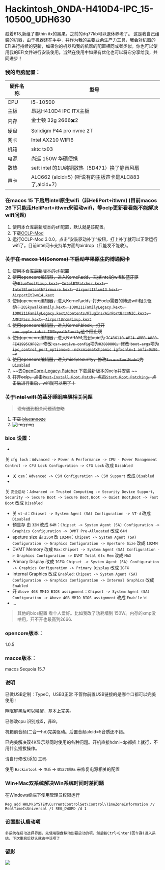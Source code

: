 # Hackintosh_ONDA-H410D4-IPC_15-10500_UDH630

趁着618,新组了套thin itx的黑果。之前的dq77kb可以退休养老了。
这是我自己组装的机器，由于机器还在手中，并作为我的主要业余生产力工具，我会对机器的EFI进行持续的更新，如果你的机器和我的机器的配置相同或者类似，你也可以使用我的EFI文件进行安装使用，当然在使用中如果有优化也可以将它分享给我，共同进步！

### 我的电脑配置：

| 硬件名称 | 型号                                          |
|------|---------------------------------------------|
| CPU  | i5-10500                                    |
| 主板   | 昂达H410D4 IPC ITX主板                          |
| 内存   | 金士顿 32g 2666✖️2                             |
| 硬盘   | Solidigm P44 pro nvme 2T                    |
| 网卡   | Intel AX210 WIFI6   |
| 机箱   | sktc tx03                                   |
| 电源   | 尚巡 150W 华硕便携                                |
| 散热   | sett intel 的1U纯铜散热（5D471）换了静音风扇             |
| 声卡   | ALC662 (alcid=5) (听说有的主板声卡是ALC883了,alcid=7） |

### 在macos 15 下启用intel原生wifi（非HeliPort+itlwm) (目前macos 26下只能走HeliPort+itlwm来驱动wifi，等oclp更新看看能不能解决wifi问题)
1. 使用本仓库最新版本的efi配置，默认就是该配置。
2. 下载[OCLP-Mod](https://github.com/laobamac/OCLP-Mod/releases)
3. 运行OCLP-Mod 3.0.0。点击“安装驱动补丁”按钮，打上补丁就可以正常运行wifi了。目前intel网卡支持单方面的airdrop（只能发不能收）。

### ~~关于在 macos 14(Sonoma) 下启动苹果原生的博通网卡~~

1. ~~使用本仓库最新版本的efi配置~~
2. ~~使用opencore编辑器，进入Kernel\add，去掉intel的wifi和蓝牙驱动:`BlueToolFixup.kext`、`IntelBTPatcher.kext`、`IntelBluetoothFirmware.kext`、`AirportItlwm13.kext`、`AirportItlwm14.kext`~~
3. ~~使用opencore编辑器，进入Kernel\add，打开oclp需要的博通wifi相关驱动：`IOSkywalkFamily.kext`、`IO80211FamilyLegacy.kext`、`IO80211FamilyLegacy.kext/Contents/PlugIns/AirPortBrcmNIC.kext`、`AMFIPass.kext`、`AirportBrcmFixup.kext`~~
4. ~~使用opencore编辑器，进入Kernel\block，打开`com.apple.iokit.IOSkywalkFamily`这个阻止项~~
5. ~~使用opencore编辑器，进入NVRAM,找到uuid为 `7C436110-AB2A-4BBB-A880-FE41995C9F82`，修改 `csr-active-config`项为`03080000`。修改 `boot-args`项为`ipc_control_port_options=0 -nokcmismatchpanic igfxonln=1 amfi=0x80 -v`~~
6. ~~使用opencore编辑器，进入misc\security，修改`SecureBootModel`为 `Disabled`~~
7. ~~去[OpenCore-Legacy-Patcher](https://github.com/dortania/OpenCore-Legacy-Patcher/releases/latest) 下载最新版本的oclp并安装 ~~
8. ~~打开oclp，点击`Post-Install Root Patch`，点击`Start Root Patching`。点击后进行重启，wifi就可以用了！~~

### ~~关于intel wifi 的蓝牙睡眠唤醒相关问题~~
> ~~没有遇到相关问题请忽略~~

1. ~~下载 [bluesnooze](https://github.com/stefansundin/bluesnooze/releases)~~
2. ~~![img.png](images/img.png)~~


### bios 设置：

+
关 `cfg lock` : `Advanced -> Power & Performance -> CPU - Power Management Control -> CPU Lock Configuration -> CFG Lock`
改成 `Disabled`
+ 关 `csm`：`Advanced -> CSM Configuration -> CSM Support` 改成 `Disabled`
+
关 `安全启动`：`Advanced -> Trusted Computing -> Security Device Support`，`Security -> Secure Boot -> Secure Boot`, `Boot -> Quiet Boot`,`Boot -> Fast Boot`
改成 `Disabled`
+ 关 `vt-d`：`Chipset -> System Agent (SA) Configuration -> VT-d` 改成 `Disabled`
+ 预显存 由 `32M`
  改成 `64M`：`Chipset -> System Agent (SA) Configuration -> Graphics Configuration -> DVMT Pre-Allocated` 改成 `64M`
+ apeture size 由 `256M`
  改 `1024M`：`Chipset -> System Agent (SA) Configuration -> Graphics Configuration -> Aperture Size` 改成 `1024M`
+ DVMT Memory 改成 `Max`: `Chipset -> System Agent (SA) Configuration -> Graphics Configuration -> DVMT Total Gfx Mem`
  改成 `MAX`
+ Primary Display 改成 `IGFX`: `Chipset -> System Agent (SA) Configuration -> Graphics Configuration -> Primary Display`
  改成 `IGFX`
+ Internal Graphics
  改成 `Enabled`: `Chipset -> System Agent (SA) Configuration -> Graphics Configuration -> Internal Graphics`
  改成 `Enabled`
+ 开 `Above 4GB MMIO BIOS assignment`：`Chipset -> System Agent (SA) Configuration -> Above 4GB MMIO BIOS assignment`
  改成 `Enab'le'd`
+ ...

> 其他的bios配置 看个人爱好。比如我改了功耗墙到 150W。内存的xmp没啥用，开不开也最高到2666.

### opencore版本：

1.0.5

### macos版本：
macos Sequoia
15.7

### 说明

已做USB定制：TypeC，USB3正常 不管你前置USB链接的是哪个口都可以完美使用！

睡眠屏黑后可以唤醒，基本上完美。

已修改cpu 识别成i5，非i9。

机箱前音频(二合一hd)完美驱动。后置音频alcid=5音质还不错。

已完美解决双4K显示器同时使用的各种问题。开机直接hdmi+dp都插上就行，不用什么插拔操作。

请自行修改/添加 三码

使用 `Hackintool` -> `电源` -> `螺丝刀图标` 来修复电源相关的配置

### Win+Mac双系统解决Win系统时间时差问题

在Windows终端下使用管理员权限运行

```
Reg add HKLM\SYSTEM\CurrentControlSet\Control\TimeZoneInformation /v RealTimeIsUniversal /t REG_DWORD /d 1
```

### 设置默认启动项

    多系统在启动选择界面，先使用键盘移动到要启动的项，然后按Ctrl+Enter(回车键)进入系统，下次重启后默认就选中该项了

### 留影

![](images/20230527_102645.jpg)

